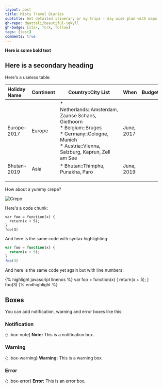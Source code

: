 ```yaml
---
layout: post
title: Misty Travel Diaries
subtitle: Get detailed itinerary or my trips - day wise plan with maps & a photo gallery of the places to see.
gh-repo: daattali/beautiful-jekyll
gh-badge: [star, fork, follow]
tags: [test]
comments: true
---
```


**Here is some bold text**

## Here is a secondary heading

Here's a useless table:

| Holiday Name | Continent | Country::City List | When | Budget |
| :------ |:--- | ------- | ------- | ------- |
| Europe-2017 | Europe    | * Netherlands::Amsterdam, Zaanse Schans, Giethoorn<br />* Belgium::Bruges<br />* Germany::Cologne, Munich<br />* Austria::Vienna, Salzburg, Kaprun, Zell am See | June, 2017 |        |
| Bhutan-2019 | Asia      | * Bhutan::Thimphu, Punakha, Paro                             | June, 2019 |        |
|              |           |                                                              |            |        |
|              |           |  |  |  |
|              |           |  |  |  |


How about a yummy crepe?

![Crepe](https://s3-media3.fl.yelpcdn.com/bphoto/cQ1Yoa75m2yUFFbY2xwuqw/348s.jpg)

Here's a code chunk:

~~~
var foo = function(x) {
  return(x + 5);
}
foo(3)
~~~

And here is the same code with syntax highlighting:

```javascript
var foo = function(x) {
  return(x + 5);
}
foo(3)
```

And here is the same code yet again but with line numbers:

{% highlight javascript linenos %}
var foo = function(x) {
  return(x + 5);
}
foo(3)
{% endhighlight %}

## Boxes
You can add notification, warning and error boxes like this:

### Notification

{: .box-note}
**Note:** This is a notification box.

### Warning

{: .box-warning}
**Warning:** This is a warning box.

### Error

{: .box-error}
**Error:** This is an error box.
